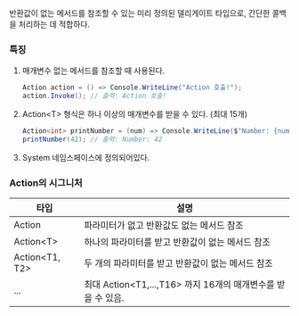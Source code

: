 
반환값이 없는 메서드를 참조할 수 있는 미리 정의된 델리게이트 타입으로, 간단한 콜백을 처리하는 데 적합하다.
### 특징

1. 매개변수 없는 메서드를 참조할 때 사용된다.
	```csharp
	Action action = () => Console.WriteLine("Action 호출!");
	action.Invoke(); // 출력: Action 호출!
	```
2. Action<T\> 형식은 하나 이상의 매개변수를 받을 수 있다. (최대 15개)
	```csharp
	Action<int> printNumber = (num) => Console.WriteLine($"Number: {num}");
	printNumber(42); // 출력: Number: 42
	```
3. System 네임스페이스에 정의되어있다.

### Action의 시그니처
| 타입             | 설명                                           |
| -------------- | -------------------------------------------- |
| Action         | 파라미터가 없고 반환값도 없는 메서드 참조                      |
| Action<T\>     | 하나의 파라미터를 받고 반환값이 없는 메서드 참조                  |
| Action<T1, T2> | 두 개의 파라미터를 받고 반환값이 없는 메서드 참조                 |
| ...            | 최대 Action<T1,...,T16> 까지 16개의 매개변수를 받을 수 있음. |
```csharp
```